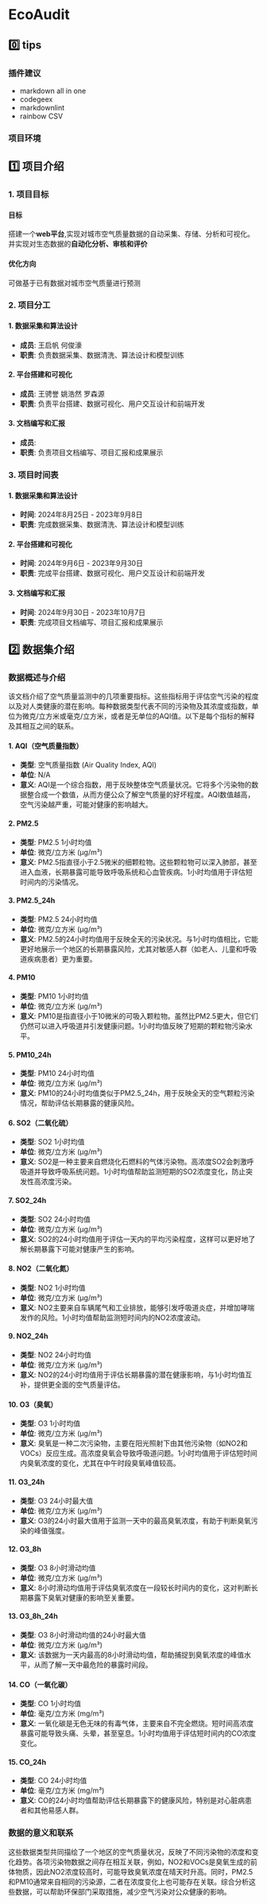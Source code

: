 # EcoAudit

## 0️⃣ tips

### 插件建议

- markdown all in one
- codegeex
- markdownlint
- rainbow CSV

### 项目环境

## 1️⃣ 项目介绍

### 1. 项目目标

#### 目标

搭建一个**web平台**,实现对城市空气质量数据的自动采集、存储、分析和可视化。并实现对生态数据的**自动化分析、审核和评价**

#### 优化方向

可做基于已有数据对城市空气质量进行预测

### 2. 项目分工

#### 1. **数据采集和算法设计**

   - **成员**: 王启帆 何俊濠
   - **职责**: 负责数据采集、数据清洗、算法设计和模型训练

#### 2. **平台搭建和可视化**

   - **成员**: 王骋誉 姚浩然 罗森源
   - **职责**: 负责平台搭建、数据可视化、用户交互设计和前端开发

#### 3. **文档编写和汇报**

   - **成员**: 
   - **职责**: 负责项目文档编写、项目汇报和成果展示

### 3. 项目时间表

#### 1. **数据采集和算法设计**

   - **时间**: 2024年8月25日 - 2023年9月8日
   - **职责**: 完成数据采集、数据清洗、算法设计和模型训练

#### 2. **平台搭建和可视化**

   - **时间**: 2024年9月6日 - 2023年9月30日
   - **职责**: 完成平台搭建、数据可视化、用户交互设计和前端开发

#### 3. **文档编写和汇报**

   - **时间**: 2024年9月30日 - 2023年10月7日
   - **职责**: 完成项目文档编写、项目汇报和成果展示
## 2️⃣ 数据集介绍

### 数据概述与介绍

该文档介绍了空气质量监测中的几项重要指标。这些指标用于评估空气污染的程度以及对人类健康的潜在影响。每种数据类型代表不同的污染物及其浓度或指数，单位为微克/立方米或毫克/立方米，或者是无单位的AQI值。以下是每个指标的解释及其相互之间的联系。

#### 1. **AQI（空气质量指数）**

   - **类型**: 空气质量指数 (Air Quality Index, AQI)
   - **单位**: N/A
   - **意义**: AQI是一个综合指数，用于反映整体空气质量状况。它将多个污染物的数据整合成一个数值，从而方便公众了解空气质量的好坏程度。AQI数值越高，空气污染越严重，可能对健康的影响越大。
  
#### 2. **PM2.5**

   - **类型**: PM2.5 1小时均值
   - **单位**: 微克/立方米 (µg/m³)
   - **意义**: PM2.5指直径小于2.5微米的细颗粒物。这些颗粒物可以深入肺部，甚至进入血液，长期暴露可能导致呼吸系统和心血管疾病。1小时均值用于评估短时间内的污染情况。

#### 3. **PM2.5_24h**

   - **类型**: PM2.5 24小时均值
   - **单位**: 微克/立方米 (µg/m³)
   - **意义**: PM2.5的24小时均值用于反映全天的污染状况。与1小时均值相比，它能更好地展示一个地区的长期暴露风险，尤其对敏感人群（如老人、儿童和呼吸道疾病患者）更为重要。

#### 4. **PM10**

   - **类型**: PM10 1小时均值
   - **单位**: 微克/立方米 (µg/m³)
   - **意义**: PM10是指直径小于10微米的可吸入颗粒物。虽然比PM2.5更大，但它们仍然可以进入呼吸道并引发健康问题。1小时均值反映了短期的颗粒物污染水平。

#### 5. **PM10_24h**

   - **类型**: PM10 24小时均值
   - **单位**: 微克/立方米 (µg/m³)
   - **意义**: PM10的24小时均值类似于PM2.5_24h，用于反映全天的空气颗粒污染情况，帮助评估长期暴露的健康风险。

#### 6. **SO2（二氧化硫）**

   - **类型**: SO2 1小时均值
   - **单位**: 微克/立方米 (µg/m³)
   - **意义**: SO2是一种主要来自燃烧化石燃料的气体污染物。高浓度SO2会刺激呼吸道并导致呼吸系统问题。1小时均值帮助监测短期的SO2浓度变化，防止突发性高浓度污染。

#### 7. **SO2_24h**

   - **类型**: SO2 24小时均值
   - **单位**: 微克/立方米 (µg/m³)
   - **意义**: SO2的24小时均值用于评估一天内的平均污染程度，这样可以更好地了解长期暴露下可能对健康产生的影响。

#### 8. **NO2（二氧化氮）**

   - **类型**: NO2 1小时均值
   - **单位**: 微克/立方米 (µg/m³)
   - **意义**: NO2主要来自车辆尾气和工业排放，能够引发呼吸道炎症，并增加哮喘发作的风险。1小时均值帮助监测短时间内的NO2浓度波动。

#### 9. **NO2_24h**

   - **类型**: NO2 24小时均值
   - **单位**: 微克/立方米 (µg/m³)
   - **意义**: NO2的24小时均值用于评估长期暴露的潜在健康影响，与1小时均值互补，提供更全面的空气质量评估。

#### 10. **O3（臭氧）**

   - **类型**: O3 1小时均值
   - **单位**: 微克/立方米 (µg/m³)
   - **意义**: 臭氧是一种二次污染物，主要在阳光照射下由其他污染物（如NO2和VOCs）反应生成。高浓度臭氧会导致呼吸道问题。1小时均值用于评估短时间内臭氧浓度的变化，尤其在中午时段臭氧峰值较高。

#### 11. **O3_24h**

   - **类型**: O3 24小时最大值
   - **单位**: 微克/立方米 (µg/m³)
   - **意义**: O3的24小时最大值用于监测一天中的最高臭氧浓度，有助于判断臭氧污染的峰值强度。

#### 12. **O3_8h**

   - **类型**: O3 8小时滑动均值
   - **单位**: 微克/立方米 (µg/m³)
   - **意义**: 8小时滑动均值用于评估臭氧浓度在一段较长时间内的变化，这对判断长期暴露下臭氧对健康的影响至关重要。

#### 13. **O3_8h_24h**

   - **类型**: O3 8小时滑动均值的24小时最大值
   - **单位**: 微克/立方米 (µg/m³)
   - **意义**: 该数据为一天内最高的8小时滑动均值，帮助捕捉到臭氧浓度的峰值水平，从而了解一天中最危险的暴露时间段。

#### 14. **CO（一氧化碳）**

   - **类型**: CO 1小时均值
   - **单位**: 毫克/立方米 (mg/m³)
   - **意义**: 一氧化碳是无色无味的有毒气体，主要来自不完全燃烧。短时间高浓度暴露可能导致头痛、头晕，甚至窒息。1小时均值用于评估短时间内的CO浓度变化。

#### 15. **CO_24h**

   - **类型**: CO 24小时均值
   - **单位**: 毫克/立方米 (mg/m³)
   - **意义**: CO的24小时均值帮助评估长期暴露下的健康风险，特别是对心脏病患者和其他易感人群。

### 数据的意义和联系

这些数据类型共同描绘了一个地区的空气质量状况，反映了不同污染物的浓度和变化趋势。各项污染物数据之间存在相互关联，例如，NO2和VOCs是臭氧生成的前体物质，因此NO2浓度较高时，可能导致臭氧浓度在晴天时升高。同时，PM2.5和PM10通常来自相同的污染源，二者在浓度变化上也可能存在关联。综合分析这些数据，可以帮助环保部门采取措施，减少空气污染对公众健康的影响。